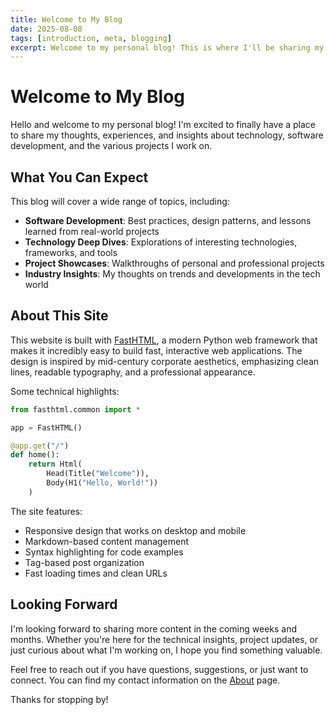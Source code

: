 ```yaml
---
title: Welcome to My Blog
date: 2025-08-08
tags: [introduction, meta, blogging]
excerpt: Welcome to my personal blog! This is where I'll be sharing my thoughts on technology, software development, and other topics that interest me.
---
```


# Welcome to My Blog

Hello and welcome to my personal blog! I'm excited to finally have a place to share my thoughts, experiences, and insights about technology, software development, and the various projects I work on.

## What You Can Expect

This blog will cover a wide range of topics, including:

- **Software Development**: Best practices, design patterns, and lessons learned from real-world projects
- **Technology Deep Dives**: Explorations of interesting technologies, frameworks, and tools
- **Project Showcases**: Walkthroughs of personal and professional projects
- **Industry Insights**: My thoughts on trends and developments in the tech world

## About This Site

This website is built with [FastHTML](https://www.fastht.ml/), a modern Python web framework that makes it incredibly easy to build fast, interactive web applications. The design is inspired by mid-century corporate aesthetics, emphasizing clean lines, readable typography, and a professional appearance.

Some technical highlights:

```python
from fasthtml.common import *

app = FastHTML()

@app.get("/")
def home():
    return Html(
        Head(Title("Welcome")),
        Body(H1("Hello, World!"))
    )
```

The site features:
- Responsive design that works on desktop and mobile
- Markdown-based content management
- Syntax highlighting for code examples
- Tag-based post organization
- Fast loading times and clean URLs

## Looking Forward

I'm looking forward to sharing more content in the coming weeks and months. Whether you're here for the technical insights, project updates, or just curious about what I'm working on, I hope you find something valuable.

Feel free to reach out if you have questions, suggestions, or just want to connect. You can find my contact information on the [About](/about) page.

Thanks for stopping by!
